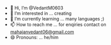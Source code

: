 - 👋 Hi, I’m @VedantM0603
- 👀 I’m interested in ... creating
- 🌱 I’m currently learning ... many languages ;)
- 📫 How to reach me ... for enqiries contact on mahajanvedant06@gmail.com
- 😄 Pronouns: ... he/him


<!---
Moon0603/Moon0603 is a ✨ special ✨ repository because its `README.md` (this file) appears on your GitHub profile.
You can click the Preview link to take a look at your changes.
--->
